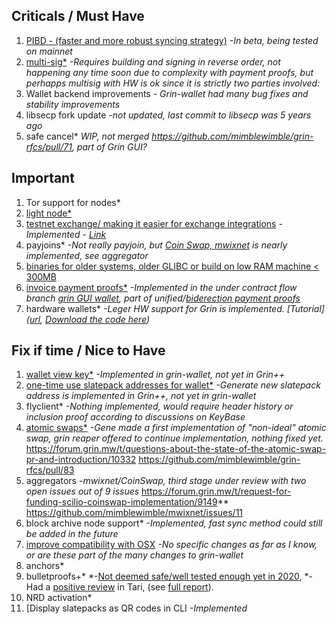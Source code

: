 ## Criticals / Must Have

1. [PIBD - (faster and more robust syncing strategy)](https://github.com/stakervali/grin-wishlist/issues/6)
  *-In beta, being tested on mainnet*
2. [multi-sig*](https://github.com/stakervali/grin-wishlist/issues/2)
  *-Requires building and signing in reverse order, not happening any time soon due to complexity with payment proofs, but perhapps multisig with HW is ok since it is strictly two parties involved:*
3. Wallet backend improvements
  *- Grin-wallet had many bug fixes and stability improvements*
4. libsecp fork update 
   *-not updated, last commit to libsecp was 5 years ago*
5. safe cancel*
   *WIP, not merged https://github.com/mimblewimble/grin-rfcs/pull/71, part of Grin GUI?*

## Important

1. Tor support for nodes*
2. [light node*](https://github.com/stakervali/grin-wishlist/issues/7)
3. [testnet exchange/ making it easier for exchange integrations](https://github.com/stakervali/grin-wishlist/issues/4)
 *-Implemented - [Link]([url](https://github.com/stakervali/grin-wishlist/issues/4))*
4. payjoins*
  *-Not really payjoin, but [Coin Swap, mwixnet]([url](https://forum.grin.mw/t/request-for-funding-scilio-coinswap-implementation/9149)) is nearly implemented, see aggregator*
5. [binaries for older systems, older GLIBC or build on low RAM machine < 300MB]()
7. [invoice payment proofs*](https://github.com/stakervali/grin-wishlist/issues/10)
    *-Implemented in the under contract flow branch [grin GUI wallet]([url](https://github.com/mimblewimble/grin-wallet/pull/681)), part of unified/[biderection payment proofs]([url](https://phyro.github.io/grinvestigation/bidirectional_paymentproofs.html))*
8. hardware wallets*
  *-Leger HW support for Grin is implemented. [Tutorial]([url](https://www.youtube.com/playlist?list=PLb1nuT3sFYbD_sydCVCngbvATsm9RwWyF), [Download the code here]([url](https://github.com/NicolasFlamel1/ledger-live/releases)))* 

## Fix if time / Nice to Have

1. [wallet view key*](https://forum.grin.mw/t/looking-for-a-tutorial-of-grin-wallet-cli-view-wallet-function-rewind-hash-and-scan-rewind-hash-150-grin-bounty/9444/11)
   *-Implemented in grin-wallet, not yet in Grin++*
3. [one-time use slatepack addresses for wallet*](https://github.com/stakervali/grin-wishlist/issues/11)
  *-Generate new slatepack address is implemented in Grin++, not yet in grin-wallet*
4. flyclient*
   *-Nothing implemented, would require header history or inclusion proof according to discussions on KeyBase*
5. [atomic swaps*](https://github.com/stakervali/grin-wishlist/issues/1)
  *-Gene made a first implementation of "non-ideal" atomic swap, grin reaper offered to continue implementation, nothing fixed yet.*
  https://forum.grin.mw/t/questions-about-the-state-of-the-atomic-swap-pr-and-introduction/10332
  https://github.com/mimblewimble/grin-rfcs/pull/83
6. aggregators
  *-mwixnet/CoinSwap, third stage under review with two open issues out of 9 issues*
https://forum.grin.mw/t/request-for-funding-scilio-coinswap-implementation/9149**
https://github.com/mimblewimble/mwixnet/issues/11
7. block archive node support*
   *-Implemented, fast sync method could still be added in the future*
8. [improve compatibility with OSX](https://github.com/stakervali/grin-wishlist/issues/3)
  *-No specific changes as far as I know, or are these part of the many changes to grin-wallet*
9. anchors*
10. bulletproofs+*
  *-[Not deemed safe/well tested enough yet in 2020](keybase://chat/grincoin#dev/5873), 
  *-Had a [positive review]([url](https://tari.substack.com/p/taris-bulletproofs-audit-is-done)) in Tari, (see [full report]([url](https://github.com/tari-project/bulletproofs-plus/blob/main/docs/quarkslab-audit/report.pdf)https://github.com/tari-project/bulletproofs-plus/blob/main/docs/quarkslab-audit/report.pdf)). 
11. NRD activation*
12. [Display slatepacks as QR codes in CLI
  *-Implemented*
